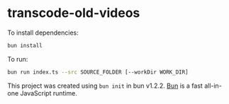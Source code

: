 # transcode-old-videos

To install dependencies:

```bash
bun install
```

To run:

```bash
bun run index.ts --src SOURCE_FOLDER [--workDir WORK_DIR]
```

This project was created using `bun init` in bun v1.2.2. [Bun](https://bun.sh) is a fast all-in-one JavaScript runtime.
